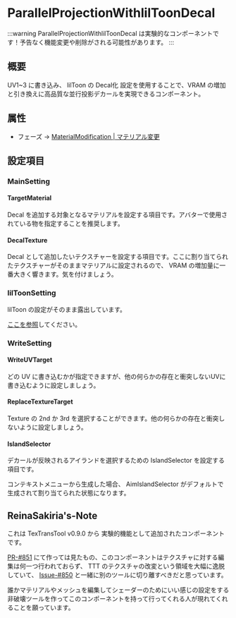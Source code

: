 # ParallelProjectionWithlilToonDecal

:::warning
ParallelProjectionWithlilToonDecal は実験的なコンポーネントです！予告なく機能変更や削除がされる可能性があります。
:::

## 概要

UV1~3 に書き込み、 lilToon の Decal化 設定を使用することで、VRAM の増加と引き換えに高品質な並行投影デカールを実現できるコンポーネント。

## 属性

- フェーズ -> [MaterialModification | マテリアル変更](/docs/Reference/General/ExecutionOrder.md#materialmodification--マテリアル変更)

## 設定項目

### MainSetting

#### TargetMaterial

Decal を追加する対象となるマテリアルを設定する項目です。アバターで使用されている物を指定することを推奨します。

#### DecalTexture

Decal として追加したいテクスチャーを設定する項目です。ここに割り当てられたテクスチャーがそのままマテリアルに設定されるので、 VRAM の増加量に一番大きく響きます。気を付けましょう。

### lilToonSetting

lilToon の設定がそのまま露出しています。

[ここを参照](https://lilxyzw.github.io/lilToon/ja_JP/color/maincolor_layer.html)してください。

### WriteSetting

#### WriteUVTarget

どの UV に書き込むかが指定できますが、他の何らかの存在と衝突しないUVに書き込むように設定しましょう。

#### ReplaceTextureTarget

Texture の 2nd か 3rd を選択することができます。他の何らかの存在と衝突しないように設定しましょう。

#### IslandSelector

デカールが反映されるアイランドを選択するための IslandSelector を設定する項目です。

コンテキストメニューから生成した場合、 AimIslandSelector がデフォルトで生成されて割り当てられた状態になります。

## ReinaSakiria's-Note

これは TexTransTool v0.9.0 から 実験的機能として追加されたコンポーネントです。

[PR-#851](https://github.com/ReinaS-64892/TexTransTool/pull/851) にて作っては見たもの、このコンポーネントはテクスチャに対する編集は何一つ行われておらず、 TTT のテクスチャの改変という領域を大幅に逸脱していて、 [Issue-#850](https://github.com/ReinaS-64892/TexTransTool/issues/850) と一緒に別のツールに切り離すべきだと思っています。

誰かマテリアルやメッシュを編集してシェーダーのためにいい感じの設定をする非破壊ツールを作ってこのコンポーネントを持って行ってくれる人が現れてくれることを願っています。
